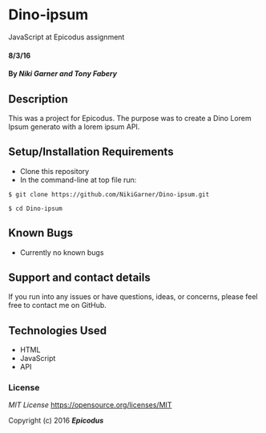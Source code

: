 # Dino-ipsum
JavaScript at Epicodus assignment

#### 8/3/16

#### By _**Niki Garner and Tony Fabery**_

## Description
This was a project for Epicodus. The purpose was to create a Dino Lorem Ipsum generato with a lorem ipsum API.
## Setup/Installation Requirements

* Clone this repository
* In the command-line at top file run:
```
$ git clone https://github.com/NikiGarner/Dino-ipsum.git
```
```
$ cd Dino-ipsum
```

## Known Bugs

* Currently no known bugs

## Support and contact details

If you run into any issues or have questions, ideas, or concerns, please feel free to contact me on GitHub.

## Technologies Used

* HTML
* JavaScript
* API


### License

*MIT License*
<a href="https://opensource.org/licenses/MIT">https://opensource.org/licenses/MIT</a>

Copyright (c) 2016 **_Epicodus_**
